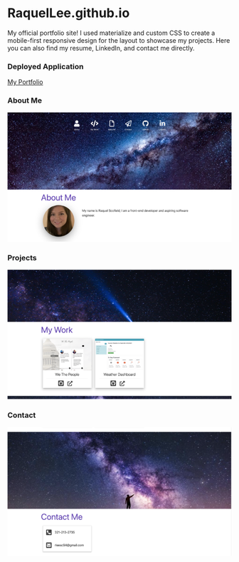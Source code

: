 # RaquelLee.github.io

My official portfolio site! I used materialize and custom CSS to create a mobile-first responsive design for the layout to showcase my projects. Here you can also find my resume, LinkedIn, and contact me directly. 

### Deployed Application
[My Portfolio](https://raquellee.github.io/)

### About Me
![About Me](https://github.com/RaquelLee/RaquelLee.github.io/blob/main/assets/images/about.png?raw=true)
 
### Projects
![Projects](https://github.com/RaquelLee/RaquelLee.github.io/blob/main/assets/images/portfolio.png?raw=true)

### Contact
![Contact](https://github.com/RaquelLee/RaquelLee.github.io/blob/main/assets/images/contact.png?raw=true)
